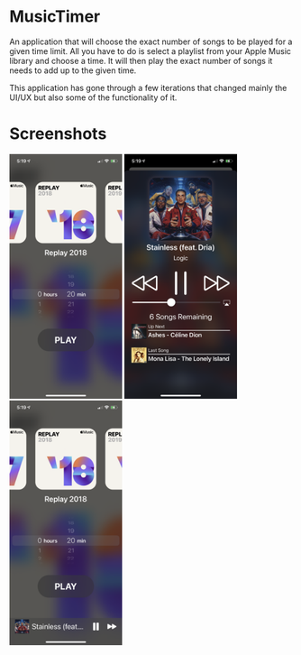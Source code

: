 # MusicTimer
An application that will choose the exact number of songs to be played for a given time limit. All you have to do is select a playlist from your Apple Music library and choose a time. It will then play the exact number of songs it needs to add up to the given time.

This application has gone through a few iterations that changed mainly the UI/UX but also some of the functionality of it.

# Screenshots
<img src="images/mainscreen.png" width="200"> <img src="images/nowplayingscreen.png" width="200"> <img src="images/mainscreenwithminiplayer.png" width="200">
